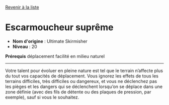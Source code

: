 [Revenir à la liste](..)

# Escarmoucheur suprême

 * **Nom d'origine** : Ultimate Skirmisher
 * **Niveau** : 20


<p><strong>Prérequis</strong> déplacement facilité en milieu naturel</p>
<hr>
<p>Votre talent pour évoluer en pleine nature est tel que le terrain n’affecte plus du tout vos capacités de déplacement. Vous ignorez les effets de tous les terrains difficiles, très difficiles ou dangereux, et vous ne déclenchez pas les pièges et les dangers qui se déclenchent lorsqu’on se déplace dans une zone définie (avec des fils de détente ou des plaques de pression, par exemple), sauf si vous le souhaitez.</p>